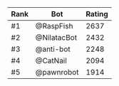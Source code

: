 Rank|Bot|Rating
---|---|---
#1|@RaspFish|2637
#2|@NilatacBot|2432
#3|@anti-bot|2248
#4|@CatNail|2094
#5|@pawnrobot|1914
